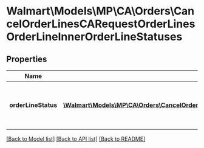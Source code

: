# Walmart\Models\MP\CA\Orders\CancelOrderLinesCARequestOrderLinesOrderLineInnerOrderLineStatuses

## Properties

Name | Type | Description | Notes
------------ | ------------- | ------------- | -------------
**orderLineStatus** | [**\Walmart\Models\MP\CA\Orders\CancelOrderLinesCARequestOrderLinesOrderLineInnerOrderLineStatusesOrderLineStatusInner[]**](CancelOrderLinesCARequestOrderLinesOrderLineInnerOrderLineStatusesOrderLineStatusInner.md) | List of details about the cancellation status update |


[[Back to Model list]](./) [[Back to API list]](../../../../../README.md#supported-apis) [[Back to README]](../../../../../README.md)
